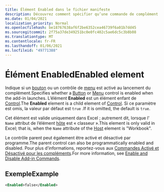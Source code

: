 ```yaml
---
title: Élément Enabled dans le fichier manifeste
description: Découvrez comment spécifier qu’une commande de complément est désactivée au lancement du complément.
ms.date: 01/04/2021
localization_priority: Normal
ms.openlocfilehash: be18767638af6f2be6352cea46739f6a01b7dd45
ms.sourcegitcommit: 2f75a37de349251bc0e0fc402c5ae6dc5c3b8b08
ms.translationtype: MT
ms.contentlocale: fr-FR
ms.lasthandoff: 01/06/2021
ms.locfileid: "49771388"
---
```

# <a name="enabled-element"></a><span data-ttu-id="8dfa6-103">Élément Enabled</span><span class="sxs-lookup"><span data-stu-id="8dfa6-103">Enabled element</span></span>

<span data-ttu-id="8dfa6-104">Indique si un [bouton](control.md#button-control) ou un contrôle de [menu](control.md#menu-dropdown-button-controls) est activé au lancement du complément.</span><span class="sxs-lookup"><span data-stu-id="8dfa6-104">Specifies whether a [Button](control.md#button-control) or [Menu](control.md#menu-dropdown-button-controls) control is enabled when the add-in launches.</span></span> <span data-ttu-id="8dfa6-105">L’élément **Enabled** est un élément enfant de [Control](control.md).</span><span class="sxs-lookup"><span data-stu-id="8dfa6-105">The **Enabled** element is a child element of [Control](control.md).</span></span> <span data-ttu-id="8dfa6-106">Si ce paramètre est omis, la valeur par défaut est `true` .</span><span class="sxs-lookup"><span data-stu-id="8dfa6-106">If it is omitted, the default is `true`.</span></span>

<span data-ttu-id="8dfa6-107">Cet élément est valide uniquement dans Excel ; autrement dit, lorsque l' `Name` attribut de l’élément [hôte](host.md) est « classeur ».</span><span class="sxs-lookup"><span data-stu-id="8dfa6-107">This element is only valid in Excel; that is, when the `Name` attribute of the [Host](host.md) element is "Workbook".</span></span>

<span data-ttu-id="8dfa6-108">Le contrôle parent peut également être activé et désactivé par programme.</span><span class="sxs-lookup"><span data-stu-id="8dfa6-108">The parent control can also be programmatically enabled and disabled.</span></span> <span data-ttu-id="8dfa6-109">Pour plus d’informations, reportez-vous aux [Commandes Activé et Désactivé pour les compléments](../../design/disable-add-in-commands.md).</span><span class="sxs-lookup"><span data-stu-id="8dfa6-109">For more information, see [Enable and Disable Add-in Commands](../../design/disable-add-in-commands.md).</span></span>

## <a name="example"></a><span data-ttu-id="8dfa6-110">Exemple</span><span class="sxs-lookup"><span data-stu-id="8dfa6-110">Example</span></span>

```xml
<Enabled>false</Enabled>
```
